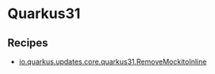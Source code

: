 # Quarkus31

## Recipes

* [io.quarkus.updates.core.quarkus31.RemoveMockitoInline](./removemockitoinline.md)


